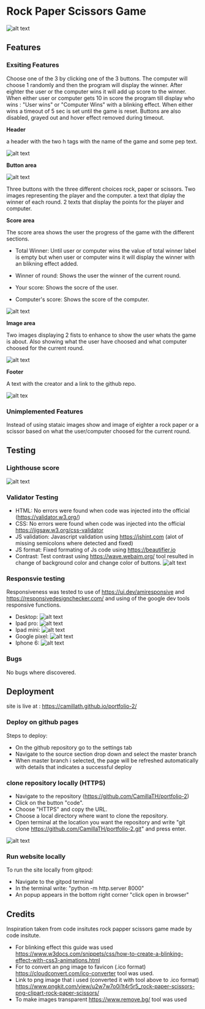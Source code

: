 # Rock Paper Scissors Game

![alt text](assets/images/readme/portfolio2responsiveimage.png)

## Features 

### Exsiting Features
 
Choose one of the 3 by clicking one of the 3 buttons. The computer will choose 1 randomly and then the program will display the winner. After eighter the user or the computer wins it will add up score to the winner. When either user or computer gets 10 in score the program till display who wins : "User wins" or "Computer Wins" with a blinking effect. When either wins a timeout of 5 sec is set until the game is reset. Buttons are also disabled, grayed out and hover effect removed during timeout.
 
__Header__

 a header with the two h tags with the name of the game and some pep text.

![alt text](assets/images/readme/headerReadme.png)

__Button area__

![alt text](assets/images/readme/buttonsReadme.png)

 Three buttons with the three different choices rock, paper or scissors.
 Two images representing the player and the computer.
 a text that diplay the winner of each round.
 2 texts that display the points for the player and computer.

__Score area__
 
 The score area shows the user the progress of the game with the different sections.

- Total Winner: Until user or computer wins the value of total winner label is empty but when user or computer wins it will display the winner with an blikning effect added.

- Winner of round: Shows the user the winner of the current round.

- Your score: Shows the socre of the user.

- Computer's score: Shows the score of the computer.

![alt text](assets/images/readme/scoreSectionReadme.png)

__Image area__

Two images displaying 2 fists to enhance to show the user whats the game is about. Also showing what the user have choosed and what computer choosed for the current round.

![alt text](assets/images/readme/imageContentReadme.png)

__Footer__

A text with the creator and a link to the github repo.

![alt tex](assets/images/readme/footerSectionReadme.png)


### Unimplemented Features

Instead of using stataic images show and image of eighter a rock paper or a scissor based on what the user/computer choosed for the current round.


## Testing

### Lighthouse score 

![alt text](assets/images/readme/portfolio2lighthousescore.png)

### Validator Testing

* HTML:
   No errors were found when code was injected into the official (https://validator.w3.org/)
* CSS:
   No errors were found when code was injected into the official https://jigsaw.w3.org/css-validator
* JS validation: Javascript validation using https://jshint.com (alot of missing semicolons where detected and fixed)
* JS format: Fixed formating of Js code using https://beautifier.io
* Contrast: Test contrast using https://wave.webaim.org/ tool resulted in change of background color and change color of buttons.
![alt text](assets/images/readme/waveValidationReadme.png)

### Responsvie testing 
    
Responsiveness was tested to use of https://ui.dev/amiresponsive and https://responsivedesignchecker.com/ and using of the google dev tools responsive functions.

* Desktop:
![alt text](assets/images/readme/responsiveCheckDesktopReadme.png)
* Ipad pro:
![alt text](assets/images/readme/responsiveCheckIpadProReadme.png)
* Ipad mini:
![alt text](assets/images/readme/responsiveCheckIpadMiniReadme.png)
* Google pixel:
![alt text](assets/images/readme/responsiveCheckGooglePixelReadme.png)
* Iphone 6:
![alt text](assets/images/readme/responsiveCheckIphone6Readme.png)


### Bugs

No bugs where discovered.

## Deployment

site is live at : https://camillath.github.io/portfolio-2/

### Deploy on github pages

Steps to deploy: 
 * On the github repository go to the settings tab
 * Navigate to the source section drop down and select the master branch
 * When master branch i selected, the page will be refreshed automatically with details that indicates a successful deploy

### clone repository locally (HTTPS)

* Navigate to the repository (https://github.com/CamillaTH/portfolio-2)
* Click on the button "code".
* Choose "HTTPS" and copy the URL.
* Choose a local directory where want to clone the repository.
* Open terminal at the location you want the repository and write "git clone https://github.com/CamillaTH/portfolio-2.git" and press enter.

![alt text](assets/images/readme/cloneRepoReadme.png)

### Run website locally

 To run the site locally from gitpod: 
 * Navigate to the gitpod terminal
 * In the terminal write: "python -m http.server 8000"
 * An popup appears in the bottom right corner "click open in browser"

## Credits

Inspiration taken from code insitutes rock papper scissors game made by code insitute.

* For blinking effect this guide was used
https://www.w3docs.com/snippets/css/how-to-create-a-blinking-effect-with-css3-animations.html
* For to convert an png image to favicon (.ico format) 
https://cloudconvert.com/ico-converter tool was used.
* Link to png image that i used (converted it with tool above to .ico format) https://www.pngkit.com/view/u2w7w7o0i1t4r5r5_rock-paper-scissors-png-clipart-rock-paper-scissors/
* To make images transparent https://www.remove.bg/ tool was used